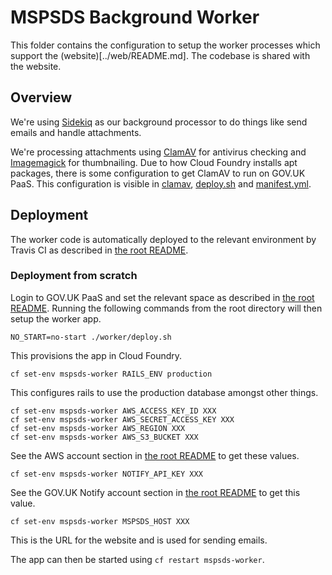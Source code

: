 # MSPSDS Background Worker

This folder contains the configuration to setup the worker processes which support the (website)[../web/README.md].
The codebase is shared with the website.


## Overview

We're using [Sidekiq](https://github.com/mperham/sidekiq) as our background processor to do things like send emails and
handle attachments.

We're processing attachments using [ClamAV](http://www.clamav.net/) for antivirus checking and [Imagemagick](http://imagemagick.org) for thumbnailing.
Due to how Cloud Foundry installs apt packages, there is some configuration to get ClamAV to run on GOV.UK PaaS.
This configuration is visible in [clamav](./clamav/), [deploy.sh](./deploy.sh) and [manifest.yml](./manifest.yml).


## Deployment

The worker code is automatically deployed to the relevant environment by Travis CI as
described in [the root README](../README.md#deployment).


### Deployment from scratch

Login to GOV.UK PaaS and set the relevant space as described in [the root README](../README.md#deployment-from-scratch).
Running the following commands from the root directory will then setup the worker app.

    NO_START=no-start ./worker/deploy.sh

This provisions the app in Cloud Foundry.

    cf set-env mspsds-worker RAILS_ENV production

This configures rails to use the production database amongst other things.

    cf set-env mspsds-worker AWS_ACCESS_KEY_ID XXX
    cf set-env mspsds-worker AWS_SECRET_ACCESS_KEY XXX
    cf set-env mspsds-worker AWS_REGION XXX
    cf set-env mspsds-worker AWS_S3_BUCKET XXX

See the AWS account section in [the root README](../README.md#aws) to get these values.

    cf set-env mspsds-worker NOTIFY_API_KEY XXX

See the GOV.UK Notify account section in [the root README](../README.md#gov.uk-notify) to get this value.

    cf set-env mspsds-worker MSPSDS_HOST XXX

This is the URL for the website and is used for sending emails.

The app can then be started using `cf restart mspsds-worker`.
